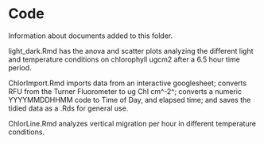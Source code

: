# Code

Information about documents added to this folder.


light_dark.Rmd has the anova and scatter plots analyzing the different light and temperature conditions on chlorophyll ugcm2 after a 6.5 hour time period. 

ChlorImport.Rmd imports  data from an interactive googlesheet; converts RFU from the Turner Fluorometer to ug Chl cm^-2^; converts a numeric YYYYMMDDHHMM code to Time of Day, and elapsed time; and saves the tidied data as a .Rds for general use.

ChlorLine.Rmd analyzes vertical migration per hour in different temperature conditions.